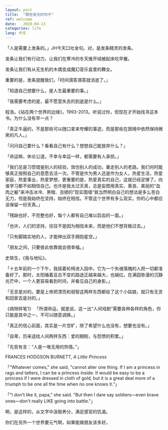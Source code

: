 ```yaml
---
layout: post
title:  "那些发光的句子"
ref: welcome
date:   2020-04-13
categories: life
lang: 中文
---
```


「人是需要上发条的。」JH今天口吐金句。对，是发条精灵的发条。

发条让我们有行动力，让我们在寒冷的冬天推开绒被起床吃早餐。

发条让我们有从无生机的木偶变成魔幻音乐盒里的舞女。

重要的是，发条提醒我们，「时间滴答滴答就消逝了。」

「知道自己想要什么，是人生最重要的事。」

「我需要考虑的是，最不愿意失去的到底是什么。」

程浩，《站在两个世界的边缘》，1993-2013。听说过你，但现在才开始找寻这本书。为什么没有早一点？

「真正牛逼的，不是那些可以随口拿来夸耀的事迹，而是那些在困境中依然保持微笑的凡人。」

「问问自己要什么？看看自己有什么？想想自己能放弃什么？」

「命运嘛，休论公道。不幸与幸运一样，都需要有人承担。」

「我们总是习惯借鉴别人的经验，效仿别人的成功，重走别人的老路。我们何时能够真正按照自己的意愿去活一次。不管是作为男人还是作为女人，热爱生活，热爱家庭，热爱事业，热爱梦想，更重要的是，热爱真实的自己，这就已经足够了。向谁学习都不如相信自己。也许是我太过天真，总是妄图用真实、善良、美丽的”血肉之躯“来冲击冰冷、黑暗、丑陋的”现实围墙“我当然明白自己的想法是多么苍白无力，但是我始终在坚持，始终在相信。不管这个世界有多么现实，你的心中都应该保留一份天真。」

「残缺也好，不完整也好，每个人都有自己难以启齿的一面。」

「也许，人们的坚持，往往不是因为相信未来，而是他们不想背叛过去。」

「只有脚踏实地的人，才能伸出双手拥抱星空。」

「朋友之间，只要彼此依靠就会很幸福。」

史铁生，《我与地坛》。

「十五年前的一个下午，我摇着轮椅进入园中，它为一个失魂落魄的人把一切都准备好了。那时，太阳循着亘古不变的路途正越来越大，也越红。在满园弥漫的沉静光芒中，一个人更容易看到时间，并看见自己的身影。」

「无言是对的。要是上帝把漂亮和弱智这两样东西都给了这个小姑娘，就只有无言和回家去是对的。」

《病隙碎笔1》
「所谓命运，就是说，这一出“人间戏剧”需要各种各样的角色，你只能是其中之一，不可以随意调换。」

「真正的信心前面，其实是一片空旷，除了希望什么也没有，想要也没有。」

「自卑，历来送给人间两样东西：爱的期盼，与怨愤的积累。」

「先哲有言：“人是一堆无用的热情。”」

FRANCES HODGSON BURNETT,  _A Little Princess_

「“Whatever comes," she said, "cannot alter one thing. If I am a princess in rags and tatters, I can be a princess inside. It would be easy to be a princess if I were dressed in cloth of gold, but it is a great deal more of a triumph to be one all the time when no one knows it.“」

「"I don't like it, papa," she said. "But then I dare say soldiers—even brave ones—don't really LIKE going into battle."」

啊，是这样的，从文字中汲取养分，满足感官的饥渴。

你们在另外一个世界要元气啊，如果能做朋友该多好。
